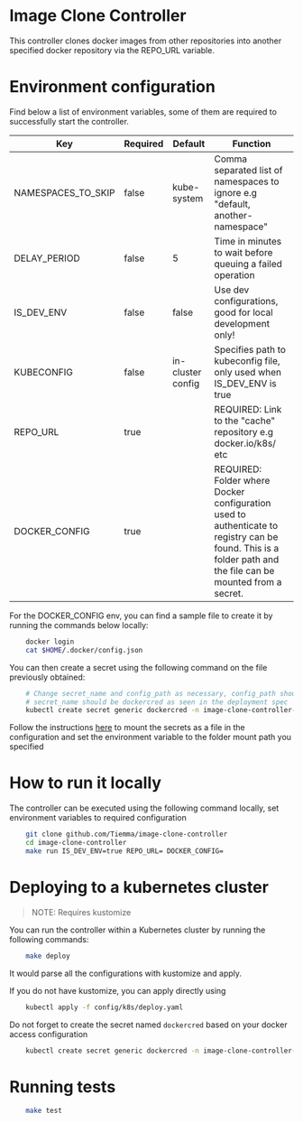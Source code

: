# Image Clone Controller

This controller clones docker images from other repositories
into another specified docker repository via the REPO_URL variable.


# Environment configuration

Find below a list of environment variables, some of them are required to successfully start the controller.

| Key                | Required | Default           | Function                                                                                                               |
|--------------------|----------|-------------------|------------------------------------------------------------------------------------------------------------------------|
| NAMESPACES_TO_SKIP | false    | kube-system       | Comma separated list of namespaces to ignore e.g "default, another-namespace"                                          |
| DELAY_PERIOD       | false    | 5                 | Time in minutes to wait before queuing a failed operation                                                              |
| IS_DEV_ENV         | false    | false             | Use dev configurations, good for local development only!                                                               |
| KUBECONFIG         | false    | in-cluster config | Specifies path to kubeconfig file, only used when IS_DEV_ENV is true                                                   |
| REPO_URL           | true     |                   | REQUIRED: Link to the "cache" repository e.g docker.io/k8s/ etc                                                        |
| DOCKER_CONFIG      | true     |                   | REQUIRED: Folder where Docker configuration used to authenticate to registry can be found. This is a folder path and the file can be mounted from a secret. |

For the DOCKER_CONFIG env, you can find a sample file to create it by running the commands below locally:
```bash
    docker login
    cat $HOME/.docker/config.json
```

You can then create a secret using the following command on the file previously obtained:
```bash
    # Change secret_name and config_path as necessary, config_path should be `$HOME/.docker/config.json`
    # secret_name should be dockercred as seen in the deployment spec
    kubectl create secret generic dockercred -n image-clone-controller-system --from-file=.dockerconfigjson=$HOME/.docker/config.json --type=kubernetes.io/dockerconfigjson
```

Follow the instructions [here](https://kubernetes.io/docs/concepts/configuration/secret/#using-secrets-as-files-from-a-pod) to mount the secrets as a file
in the configuration and set the environment variable to the folder mount path you specified 


# How to run it locally

The controller can be executed using the following command locally, set environment variables to required configuration

```bash
    git clone github.com/Tiemma/image-clone-controller
    cd image-clone-controller
    make run IS_DEV_ENV=true REPO_URL= DOCKER_CONFIG=
```


# Deploying to a kubernetes cluster

> NOTE: Requires kustomize

You can run the controller within a Kubernetes cluster by running the following commands:

```bash
    make deploy
```

It would parse all the configurations with kustomize and apply.

If you do not have kustomize, you can apply directly using

```bash
    kubectl apply -f config/k8s/deploy.yaml
```

Do not forget to create the secret named `dockercred` based on your docker access configuration
```bash
    kubectl create secret generic dockercred -n image-clone-controller-system --from-file=.dockerconfigjson=$HOME/.docker/config.json --type=kubernetes.io/dockerconfigjson
```

# Running tests

```bash
    make test
```


